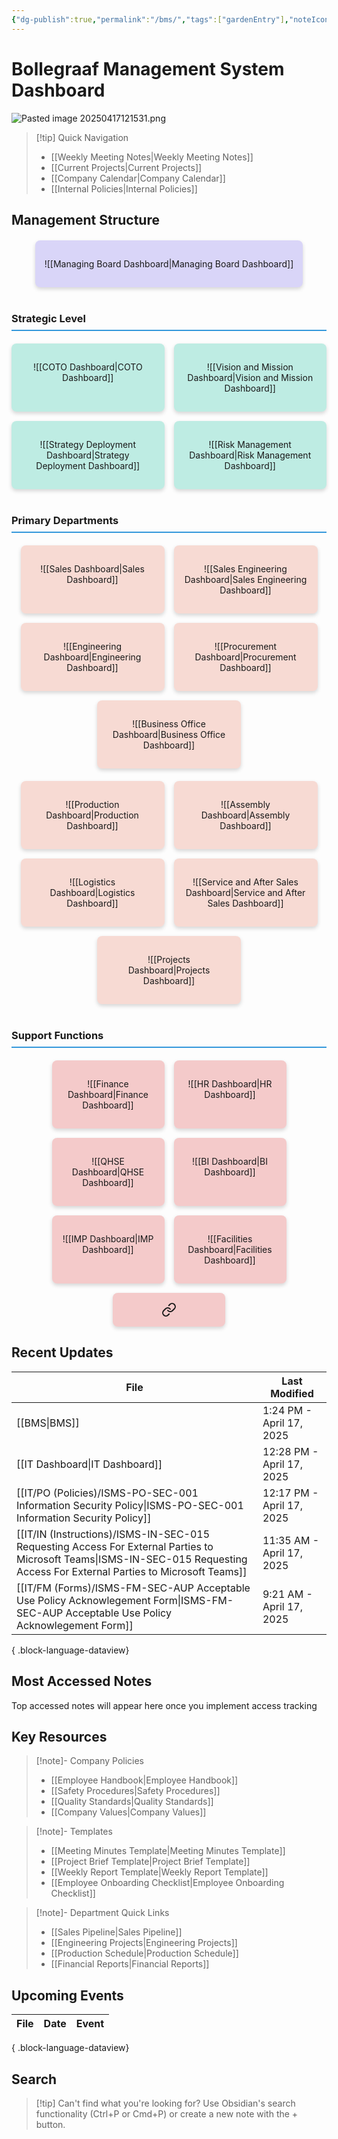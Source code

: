 ```yaml
---
{"dg-publish":true,"permalink":"/bms/","tags":["gardenEntry"],"noteIcon":"lightbulb"}
---
```


# Bollegraaf Management System Dashboard


![Pasted image 20250417121531.png](/img/user/attachments/Pasted%20image%2020250417121531.png)

> [!tip] Quick Navigation
> 
> - [[Weekly Meeting Notes\|Weekly Meeting Notes]]
> - [[Current Projects\|Current Projects]]
> - [[Company Calendar\|Company Calendar]]
> - [[Internal Policies\|Internal Policies]]

## Management Structure

<div class="board-level"> <div class="board-item">

![[Managing Board Dashboard\|Managing Board Dashboard]]

</div> </div>

### Strategic Level

<div class="strategic-level"> <div class="strategic-item">

![[COTO Dashboard\|COTO Dashboard]]

</div> <div class="strategic-item">

![[Vision and Mission Dashboard\|Vision and Mission Dashboard]]

</div> <div class="strategic-item">

![[Strategy Deployment Dashboard\|Strategy Deployment Dashboard]]

</div> <div class="strategic-item">

![[Risk Management Dashboard\|Risk Management Dashboard]]

</div> </div>

### Primary Departments

<div class="primary-level"> <div class="primary-item">

![[Sales Dashboard\|Sales Dashboard]]

</div> <div class="primary-item">

![[Sales Engineering Dashboard\|Sales Engineering Dashboard]]

</div> <div class="primary-item">

![[Engineering Dashboard\|Engineering Dashboard]]

</div> <div class="primary-item">

![[Procurement Dashboard\|Procurement Dashboard]]

</div> <div class="primary-item">

![[Business Office Dashboard\|Business Office Dashboard]]

</div> </div> <div class="primary-level"> <div class="primary-item">

![[Production Dashboard\|Production Dashboard]]

</div> <div class="primary-item">

![[Assembly Dashboard\|Assembly Dashboard]]

</div> <div class="primary-item">

![[Logistics Dashboard\|Logistics Dashboard]]

</div> <div class="primary-item">

![[Service and After Sales Dashboard\|Service and After Sales Dashboard]]

</div> <div class="primary-item">

![[Projects Dashboard\|Projects Dashboard]]

</div> </div>

### Support Functions

<div class="support-level"> <div class="support-item">

![[Finance Dashboard\|Finance Dashboard]]

</div> <div class="support-item">

![[HR Dashboard\|HR Dashboard]]

</div> <div class="support-item">

![[QHSE Dashboard\|QHSE Dashboard]]

</div> <div class="support-item">

![[BI Dashboard\|BI Dashboard]]

</div> <div class="support-item">

![[IMP Dashboard\|IMP Dashboard]]

</div> <div class="support-item">

![[Facilities Dashboard\|Facilities Dashboard]]

</div> <div class="support-item">


<div class="transclusion internal-embed is-loaded"><a class="markdown-embed-link" href="/it-dashboard/" aria-label="Open link"><svg xmlns="http://www.w3.org/2000/svg" width="24" height="24" viewBox="0 0 24 24" fill="none" stroke="currentColor" stroke-width="2" stroke-linecap="round" stroke-linejoin="round" class="svg-icon lucide-link"><path d="M10 13a5 5 0 0 0 7.54.54l3-3a5 5 0 0 0-7.07-7.07l-1.72 1.71"></path><path d="M14 11a5 5 0 0 0-7.54-.54l-3 3a5 5 0 0 0 7.07 7.07l1.71-1.71"></path></svg></a><div class="markdown-embed">






</div></div>


</div> </div> <style> .board-level, .strategic-level, .primary-level, .support-level { display: flex; flex-wrap: wrap; gap: 15px; justify-content: center; margin: 20px 0; } .board-item, .strategic-item, .primary-item, .support-item { border-radius: 8px; padding: 15px; min-width: 140px; text-align: center; box-shadow: 0 3px 6px rgba(0,0,0,0.16); transition: transform 0.3s ease, box-shadow 0.3s ease; } .board-item:hover, .strategic-item:hover, .primary-item:hover, .support-item:hover { transform: translateY(-5px); box-shadow: 0 6px 12px rgba(0,0,0,0.2); } .board-item { background-color: #6c5ce740; min-width: 220px; } .strategic-item { background-color: #00b89440; flex: 1; max-width: 250px; } .primary-item { background-color: #e1705540; flex: 1; max-width: 200px; } .support-item { background-color: #d6303140; flex: 1; max-width: 150px; } h3 { margin-top: 40px; border-bottom: 2px solid #3498db; padding-bottom: 8px; } </style>

## Recent Updates

| File                                                                                                                                                                             | Last Modified             |
| -------------------------------------------------------------------------------------------------------------------------------------------------------------------------------- | ------------------------- |
| [[BMS\|BMS]]                                                                                                                                                                  | 1:24 PM - April 17, 2025  |
| [[IT Dashboard\|IT Dashboard]]                                                                                                                                                | 12:28 PM - April 17, 2025 |
| [[IT/PO (Policies)/ISMS-PO-SEC-001 Information Security Policy\|ISMS-PO-SEC-001 Information Security Policy]]                                                                 | 12:17 PM - April 17, 2025 |
| [[IT/IN (Instructions)/ISMS-IN-SEC-015 Requesting Access For External Parties to Microsoft Teams\|ISMS-IN-SEC-015 Requesting Access For External Parties to Microsoft Teams]] | 11:35 AM - April 17, 2025 |
| [[IT/FM (Forms)/ISMS-FM-SEC-AUP  Acceptable Use Policy Acknowlegement Form\|ISMS-FM-SEC-AUP  Acceptable Use Policy Acknowlegement Form]]                                      | 9:21 AM - April 17, 2025  |

{ .block-language-dataview}

## Most Accessed Notes

<p><span>Top accessed notes will appear here once you implement access tracking</span></p>

## Key Resources

> [!note]- Company Policies
> 
> - [[Employee Handbook\|Employee Handbook]]
> - [[Safety Procedures\|Safety Procedures]]
> - [[Quality Standards\|Quality Standards]]
> - [[Company Values\|Company Values]]

> [!note]- Templates
> 
> - [[Meeting Minutes Template\|Meeting Minutes Template]]
> - [[Project Brief Template\|Project Brief Template]]
> - [[Weekly Report Template\|Weekly Report Template]]
> - [[Employee Onboarding Checklist\|Employee Onboarding Checklist]]

> [!note]- Department Quick Links
> 
> - [[Sales Pipeline\|Sales Pipeline]]
> - [[Engineering Projects\|Engineering Projects]]
> - [[Production Schedule\|Production Schedule]]
> - [[Financial Reports\|Financial Reports]]

## Upcoming Events

| File | Date | Event |
| ---- | ---- | ----- |

{ .block-language-dataview}

## Search

> [!tip] Can't find what you're looking for? Use Obsidian's search functionality (Ctrl+P or Cmd+P) or create a new note with the + button.